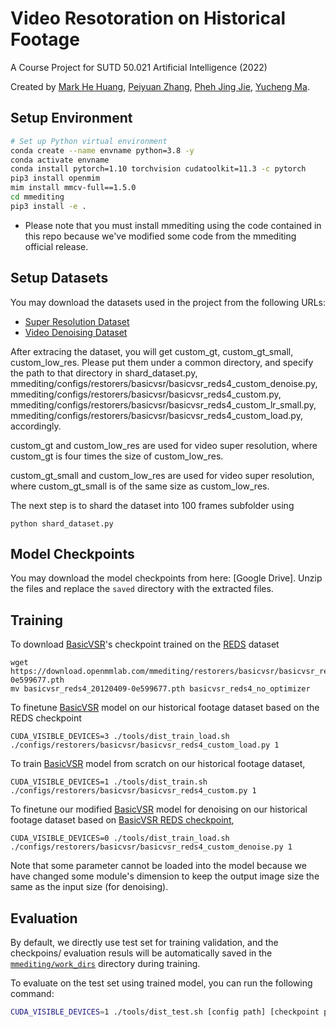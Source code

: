 # Video Resotoration on Historical Footage 

A Course Project for SUTD 50.021 Artificial Intelligence (2022)

Created by [Mark He Huang](https://markhh.com/), [Peiyuan Zhang](https://www.linkedin.com/in/lance-peiyuan-zhang-5b2886194/), [Pheh Jing Jie](https://www.linkedin.com/in/phehjingjie/?originalSubdomain=sg), [Yucheng Ma](https://www.linkedin.com/in/kevin-ma-yuchen/?originalSubdomain=sg).


## Setup Environment

```bash
# Set up Python virtual environment
conda create --name envname python=3.8 -y
conda activate envname
conda install pytorch=1.10 torchvision cudatoolkit=11.3 -c pytorch
pip3 install openmim
mim install mmcv-full==1.5.0
cd mmediting
pip3 install -e .
```

-   Please note that you must install mmediting using the code contained in this repo because we've modified some code from the mmediting official release.


## Setup Datasets

You may download the datasets used in the project from the following URLs:

-  [Super Resolution Dataset](https://drive.google.com/file/d/1tpcBmAuZ8zI178NB6l5f3YYmAUL2U9KZ/view)
-  [Video Denoising Dataset](https://drive.google.com/drive/folders/1cWUISEm_LnUMGb6MnttGzs8J1_8LEG1p)

After extracing the dataset, you will get custom_gt, custom_gt_small, custom_low_res. Please put them under a common directory, and specify the path to that directory in shard_dataset.py,
mmediting/configs/restorers/basicvsr/basicvsr_reds4_custom_denoise.py, mmediting/configs/restorers/basicvsr/basicvsr_reds4_custom.py, mmediting/configs/restorers/basicvsr/basicvsr_reds4_custom_lr_small.py, mmediting/configs/restorers/basicvsr/basicvsr_reds4_custom_load.py, accordingly. 

custom_gt and custom_low_res are used for video super resolution, where custom_gt is four times the size of custom_low_res.

custom_gt_small and custom_low_res are used for video super resolution, where custom_gt_small is of the same size as custom_low_res.


The next step is to shard the dataset into 100 frames subfolder using
```
python shard_dataset.py
```

## Model Checkpoints

You may download the model checkpoints from here: [Google Drive]. Unzip the files and replace the `saved` directory with the extracted files.

## Training
To download [BasicVSR](https://arxiv.org/abs/2012.02181)'s checkpoint trained on the [REDS](https://seungjunnah.github.io/Datasets/reds.html) dataset
```
wget https://download.openmmlab.com/mmediting/restorers/basicvsr/basicvsr_reds4_20120409-0e599677.pth
mv basicvsr_reds4_20120409-0e599677.pth basicvsr_reds4_no_optimizer
```
To finetune [BasicVSR](https://arxiv.org/abs/2012.02181) model on our historical footage dataset based on the REDS checkpoint
```
CUDA_VISIBLE_DEVICES=3 ./tools/dist_train_load.sh ./configs/restorers/basicvsr/basicvsr_reds4_custom_load.py 1 
```
To train [BasicVSR](https://arxiv.org/abs/2012.02181) model from scratch on our  historical footage dataset,
```
CUDA_VISIBLE_DEVICES=1 ./tools/dist_train.sh ./configs/restorers/basicvsr/basicvsr_reds4_custom.py 1
```
To finetune our modified [BasicVSR](https://arxiv.org/abs/2012.02181) model for denoising on our  historical footage dataset based on [BasicVSR REDS checkpoint](https://github.com/open-mmlab/mmediting/blob/master/configs/restorers/basicvsr/basicvsr_reds4.py),
```
CUDA_VISIBLE_DEVICES=0 ./tools/dist_train_load.sh ./configs/restorers/basicvsr/basicvsr_reds4_custom_denoise.py 1 
```
Note that some parameter cannot be loaded into the model because we have changed some module's dimension to keep the output image size the same as the input size (for denoising).
## Evaluation

By default, we directly use test set for training validation, and the checkpoins/ evaluation resuls will be automatically saved in the [`mmediting/work_dirs`](mmediting/work_dirs) directory during training. 

To evaluate on the test set using trained model, you can run the following command:

```bash
CUDA_VISIBLE_DEVICES=1 ./tools/dist_test.sh [config path] [checkpoint path] 1
```


